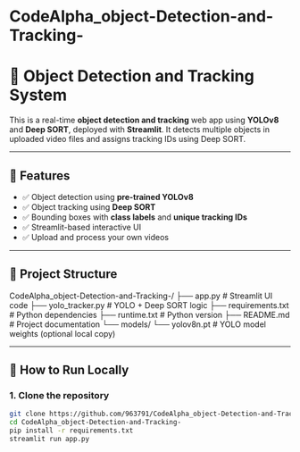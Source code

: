 # CodeAlpha_object-Detection-and-Tracking-
# 🎯 Object Detection and Tracking System

This is a real-time **object detection and tracking** web app using **YOLOv8** and **Deep SORT**, deployed with **Streamlit**. It detects multiple objects in uploaded video files and assigns tracking IDs using Deep SORT.

---

## 🚀 Features

- ✅ Object detection using **pre-trained YOLOv8**
- ✅ Object tracking using **Deep SORT**
- ✅ Bounding boxes with **class labels** and **unique tracking IDs**
- ✅ Streamlit-based interactive UI
- ✅ Upload and process your own videos

---

## 📁 Project Structure

CodeAlpha_object-Detection-and-Tracking-/
├── app.py # Streamlit UI code
├── yolo_tracker.py # YOLO + Deep SORT logic
├── requirements.txt # Python dependencies
├── runtime.txt # Python version
├── README.md # Project documentation
└── models/
└── yolov8n.pt # YOLO model weights (optional local copy)

---

## 🔧 How to Run Locally

### 1. Clone the repository

```bash
git clone https://github.com/963791/CodeAlpha_object-Detection-and-Tracking-.git
cd CodeAlpha_object-Detection-and-Tracking-
pip install -r requirements.txt
streamlit run app.py
